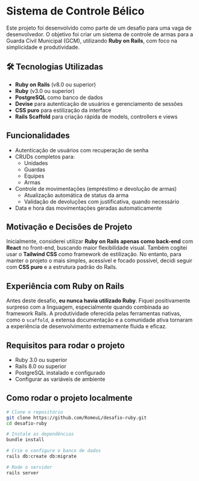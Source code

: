 # Sistema de Controle Bélico

Este projeto foi desenvolvido como parte de um desafio para uma vaga de desenvolvedor. O objetivo foi criar um sistema de controle de armas para a Guarda Civil Municipal (GCM), utilizando **Ruby on Rails**, com foco na simplicidade e produtividade.

## 🛠 Tecnologias Utilizadas

- **Ruby on Rails** (v8.0 ou superior)
- **Ruby** (v3.0 ou superior)
- **PostgreSQL** como banco de dados
- **Devise** para autenticação de usuários e gerenciamento de sessões
- **CSS puro** para estilização da interface
- **Rails Scaffold** para criação rápida de models, controllers e views

##  Funcionalidades

- Autenticação de usuários com recuperação de senha
- CRUDs completos para:
  - Unidades
  - Guardas
  - Equipes
  - Armas 
- Controle de movimentações (empréstimo e devolução de armas)
  - Atualização automática de status da arma
  - Validação de devoluções com justificativa, quando necessário
- Data e hora das movimentações geradas automaticamente

##  Motivação e Decisões de Projeto

Inicialmente, considerei utilizar **Ruby on Rails apenas como back-end** com **React** no front-end, buscando maior flexibilidade visual. Também cogitei usar o **Tailwind CSS** como framework de estilização. No entanto, para manter o projeto o mais simples, acessível e focado possível, decidi seguir com **CSS puro** e a estrutura padrão do Rails.

##  Experiência com Ruby on Rails

Antes deste desafio, **eu nunca havia utilizado Ruby**. Fiquei positivamente surpreso com a linguagem, especialmente quando combinada ao framework Rails. A produtividade oferecida pelas ferramentas nativas, como o `scaffold`, a extensa documentação e a comunidade ativa tornaram a experiência de desenvolvimento extremamente fluida e eficaz.

##  Requisitos para rodar o projeto

- Ruby 3.0 ou superior
- Rails 8.0 ou superior
- PostgreSQL instalado e configurado
- Configurar as variáveis de ambiente

##  Como rodar o projeto localmente

```bash
# Clone o repositório
git clone https://github.com/RomeuL/desafio-ruby.git
cd desafio-ruby

# Instale as dependências
bundle install

# Crie e configure o banco de dados
rails db:create db:migrate

# Rode o servidor
rails server
